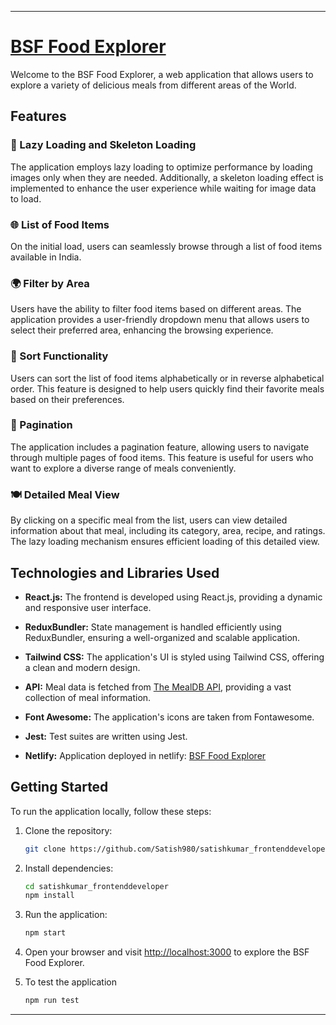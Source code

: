 
---

# [BSF Food Explorer](https://bsf-application-swiggy.netlify.app/)

Welcome to the BSF Food Explorer, a web application that allows users to explore a variety of delicious meals from different areas of the World.

## Features

### 🍲 Lazy Loading and Skeleton Loading

The application employs lazy loading to optimize performance by loading images only when they are needed. Additionally, a skeleton loading effect is implemented to enhance the user experience while waiting for image data to load.

### 🌐 List of Food Items

On the initial load, users can seamlessly browse through a list of food items available in India.
### 🌍 Filter by Area

Users have the ability to filter food items based on different areas. The application provides a user-friendly dropdown menu that allows users to select their preferred area, enhancing the browsing experience.

### 🔄 Sort Functionality

Users can sort the list of food items alphabetically or in reverse alphabetical order. This feature is designed to help users quickly find their favorite meals based on their preferences.

### 📄 Pagination

The application includes a pagination feature, allowing users to navigate through multiple pages of food items. This feature is useful for users who want to explore a diverse range of meals conveniently.

### 🍽️ Detailed Meal View

By clicking on a specific meal from the list, users can view detailed information about that meal, including its category, area, recipe, and ratings. The lazy loading mechanism ensures efficient loading of this detailed view.

## Technologies and Libraries Used

- **React.js:** The frontend is developed using React.js, providing a dynamic and responsive user interface.

- **ReduxBundler:** State management is handled efficiently using ReduxBundler, ensuring a well-organized and scalable application.

- **Tailwind CSS:** The application's UI is styled using Tailwind CSS, offering a clean and modern design.

- **API:** Meal data is fetched from [The MealDB API](https://www.themealdb.com/api.php), providing a vast collection of meal information.
  
- **Font Awesome:** The application's icons are taken from Fontawesome.

- **Jest:** Test suites are written using Jest.

- **Netlify:** Application deployed in netlify: [BSF Food Explorer](https://bsf-application-swiggy.netlify.app/)


## Getting Started

To run the application locally, follow these steps:

1. Clone the repository:

   ```bash
   git clone https://github.com/Satish980/satishkumar_frontenddeveloper
   ```

2. Install dependencies:

   ```bash
   cd satishkumar_frontenddeveloper
   npm install
   ```

3. Run the application:

   ```bash
   npm start
   ```

4. Open your browser and visit [http://localhost:3000](http://localhost:3000) to explore the BSF Food Explorer.

5. To test the application

   ```bash
   npm run test
   ```


---

